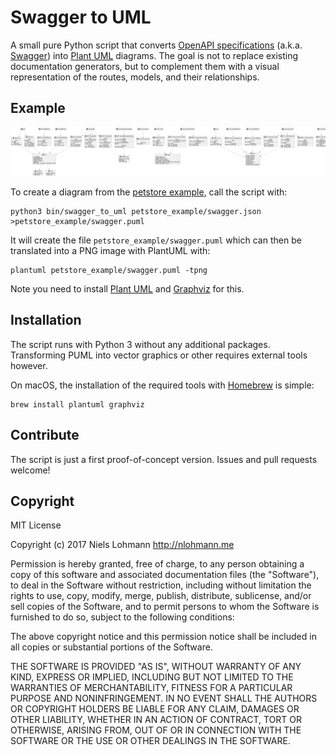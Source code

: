 # Swagger to UML

A small pure Python script that converts [OpenAPI specifications](https://www.openapis.org) (a.k.a. [Swagger](https://swagger.io)) into [Plant UML](http://plantuml.com) diagrams. 
The goal is not to replace existing documentation generators, but to complement them with a visual representation of the routes, models, and their relationships.

## Example

![excerpt of the petstore example](petstore_example/swagger.png)

To create a diagram from the [petstore example](http://petstore.swagger.io), call the script with:

```
python3 bin/swagger_to_uml petstore_example/swagger.json >petstore_example/swagger.puml
```

It will create the file `petstore_example/swagger.puml` which can then be translated into a PNG image with PlantUML with:

```
plantuml petstore_example/swagger.puml -tpng
```

Note you need to install [Plant UML](http://plantuml.com) and [Graphviz](http://www.graphviz.org) for this.

## Installation

The script runs with Python 3 without any additional packages. 
Transforming PUML into vector graphics or other requires external tools however.

On macOS, the installation of the required tools with [Homebrew](https://brew.sh) is simple:

```
brew install plantuml graphviz
```

## Contribute

The script is just a first proof-of-concept version. Issues and pull requests welcome!

## Copyright

MIT License

Copyright (c) 2017 Niels Lohmann <http://nlohmann.me>

Permission is hereby granted, free of charge, to any person obtaining a copy
of this software and associated documentation files (the "Software"), to deal
in the Software without restriction, including without limitation the rights
to use, copy, modify, merge, publish, distribute, sublicense, and/or sell
copies of the Software, and to permit persons to whom the Software is
furnished to do so, subject to the following conditions:

The above copyright notice and this permission notice shall be included in all
copies or substantial portions of the Software.

THE SOFTWARE IS PROVIDED "AS IS", WITHOUT WARRANTY OF ANY KIND, EXPRESS OR
IMPLIED, INCLUDING BUT NOT LIMITED TO THE WARRANTIES OF MERCHANTABILITY,
FITNESS FOR A PARTICULAR PURPOSE AND NONINFRINGEMENT. IN NO EVENT SHALL THE
AUTHORS OR COPYRIGHT HOLDERS BE LIABLE FOR ANY CLAIM, DAMAGES OR OTHER
LIABILITY, WHETHER IN AN ACTION OF CONTRACT, TORT OR OTHERWISE, ARISING FROM,
OUT OF OR IN CONNECTION WITH THE SOFTWARE OR THE USE OR OTHER DEALINGS IN THE
SOFTWARE.
